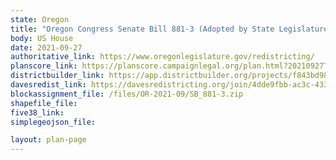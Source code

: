 ```yaml
---
state: Oregon
title: "Oregon Congress Senate Bill 881-3 (Adopted by State Legislature)"
body: US House
date: 2021-09-27
authoritative_link: https://www.oregonlegislature.gov/redistricting/
planscore_link: https://planscore.campaignlegal.org/plan.html?20210927T234458.994265666Z
districtbuilder_link: https://app.districtbuilder.org/projects/f843bd98-b9e0-4355-b528-d92662a22af8
davesredist_link: https://davesredistricting.org/join/4dde9fbb-ac3c-433a-ac35-29e383e0f741
blockassignment_file: /files/OR-2021-09/SB_881-3.zip
shapefile_file:
five38_link:
simplegeojson_file:

layout: plan-page
---
```

